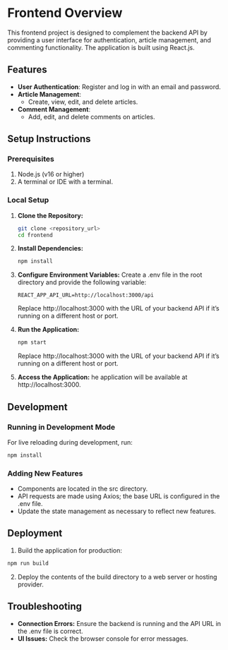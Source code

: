 # Frontend Overview
This frontend project is designed to complement the backend API by providing a user interface for authentication, article management, and commenting functionality. The application is built using React.js.

## Features
- **User Authentication**: Register and log in with an email and password.
- **Article Management**:
  - Create, view, edit, and delete articles.
- **Comment Management**:
  - Add, edit, and delete comments on articles.

## Setup Instructions

### Prerequisites
1. Node.js (v16 or higher)
2. A terminal or IDE with a terminal.

### Local Setup

1. **Clone the Repository:**
   ```bash
   git clone <repository_url>
   cd frontend
   ```
2. **Install Dependencies:**
   ```bash
   npm install
   ```

3. **Configure Environment Variables:** Create a .env file in the root directory and provide the following variable:
   ```dotenv
   REACT_APP_API_URL=http://localhost:3000/api
   ```
   Replace http://localhost:3000 with the URL of your backend API if it’s running on a different host or port.

4. **Run the Application:**
   ```bash
   npm start
   ```
   Replace http://localhost:3000 with the URL of your backend API if it’s running on a different host or port.

5. **Access the Application:** he application will be available at http://localhost:3000.

## Development

### Running in Development Mode

For live reloading during development, run:
```bash
npm install
```

### Adding New Features
- Components are located in the src directory.
- API requests are made using Axios; the base URL is configured in the .env file.
- Update the state management as necessary to reflect new features.

## Deployment

1. Build the application for production:
```bash
npm run build
```

2. Deploy the contents of the build directory to a web server or hosting provider.

## Troubleshooting
- **Connection Errors:** Ensure the backend is running and the API URL in the .env file is correct.
- **UI Issues:** Check the browser console for error messages.